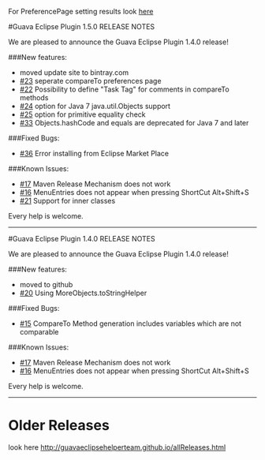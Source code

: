 For PreferencePage setting results look [here](https://GuavaEclipsePlugin.github.io/PreferencePageSettingDetails.html)

#Guava Eclipse Plugin 1.5.0 RELEASE NOTES

We are pleased to announce the Guava Eclipse Plugin 1.4.0 release!

###New features:
- moved update site to bintray.com 
- [#23](https://github.com/GuavaEclipseHelperTeam/GuavaEclipseHelper/issues/23) seperate compareTo preferences page
- [#22](https://github.com/GuavaEclipseHelperTeam/GuavaEclipseHelper/issues/22) Possibility to define "Task Tag" for comments in compareTo methods
- [#24](https://github.com/GuavaEclipseHelperTeam/GuavaEclipseHelper/issues/24) option for Java 7 java.util.Objects support
- [#25](https://github.com/GuavaEclipseHelperTeam/GuavaEclipseHelper/issues/25) option for primitive equality check
- [#33](https://github.com/GuavaEclipseHelperTeam/GuavaEclipseHelper/issues/33) Objects.hashCode and equals are deprecated for Java 7 and later

###Fixed Bugs:
- [#36](https://github.com/GuavaEclipseHelperTeam/GuavaEclipseHelper/issues/36) Error installing from Eclipse Market Place 

###Known Issues:
- [#17](https://github.com/GuavaEclipseHelperTeam/GuavaEclipseHelper/issues/17) Maven Release Mechanism does not work
- [#16](https://github.com/GuavaEclipseHelperTeam/GuavaEclipseHelper/issues/16) MenuEntries does not appear when pressing ShortCut Alt+Shift+S
- [#21](https://github.com/GuavaEclipseHelperTeam/GuavaEclipseHelper/issues/21) Support for inner classes


Every help is welcome.

---

#Guava Eclipse Plugin 1.4.0 RELEASE NOTES

We are pleased to announce the Guava Eclipse Plugin 1.4.0 release!

###New features:
- moved to github
- [#20](https://github.com/GuavaEclipseHelperTeam/GuavaEclipseHelper/issues/20) Using MoreObjects.toStringHelper

###Fixed Bugs:
- [#15](https://github.com/GuavaEclipseHelperTeam/GuavaEclipseHelper/issues/15) CompareTo Method generation includes variables which are not comparable

###Known Issues:
- [#17](https://github.com/GuavaEclipseHelperTeam/GuavaEclipseHelper/issues/17) Maven Release Mechanism does not work
- [#16](https://github.com/GuavaEclipseHelperTeam/GuavaEclipseHelper/issues/16) MenuEntries does not appear when pressing ShortCut Alt+Shift+S

Every help is welcome.

---

# Older Releases
look here http://guavaeclipsehelperteam.github.io/allReleases.html 